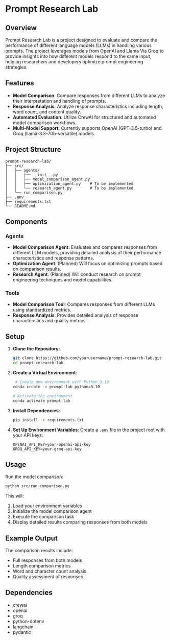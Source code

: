# Prompt Research Lab

## Overview

Prompt Research Lab is a project designed to evaluate and compare the performance of different language models (LLMs) in handling various prompts. The project leverages models from OpenAI and Llama  Via Groq to provide insights into how different models respond to the same input, helping researchers and developers optimize prompt engineering strategies.

## Features

- **Model Comparison**: Compare responses from different LLMs to analyze their interpretation and handling of prompts.
- **Response Analysis**: Analyze response characteristics including length, word count, and content quality.
- **Automated Evaluation**: Utilize CrewAI for structured and automated model comparison workflows.
- **Multi-Model Support**: Currently supports OpenAI (GPT-3.5-turbo) and Groq (llama-3.3-70b-versatile) models.

## Project Structure

```
prompt-research-lab/
├── src/
│   ├── agents/
│   │   ├── __init__.py
│   │   ├── model_comparison_agent.py
│   │   ├── optimization_agent.py    # To be implemented
│   │   └── research_agent.py        # To be implemented
│   └── run_comparison.py
├── .env
├── requirements.txt
└── README.md
```

## Components

### Agents

- **Model Comparison Agent**: Evaluates and compares responses from different LLM models, providing detailed analysis of their performance characteristics and response patterns.
- **Optimization Agent**: (Planned) Will focus on optimizing prompts based on comparison results.
- **Research Agent**: (Planned) Will conduct research on prompt engineering techniques and model capabilities.

### Tools

- **Model Comparison Tool**: Compares responses from different LLMs using standardized metrics.
- **Response Analysis**: Provides detailed analysis of response characteristics and quality metrics.

## Setup

1. **Clone the Repository**:
   ```bash
   git clone https://github.com/yourusername/prompt-research-lab.git
   cd prompt-research-lab
   ```

2. **Create a Virtual Environment**:
   ```bash
    # Create new environment with Python 3.10
   conda create -n prompt-lab python=3.10
   
   # Activate the environment
   conda activate prompt-lab
   ```

3. **Install Dependencies**:
   ```bash
   pip install -r requirements.txt
   ```

4. **Set Up Environment Variables**:
   Create a `.env` file in the project root with your API keys:
   ```plaintext
   OPENAI_API_KEY=your-openai-api-key
   GROQ_API_KEY=your-groq-api-key
   ```

## Usage

Run the model comparison:
```bash
python src/run_comparison.py
```

This will:
1. Load your environment variables
2. Initialize the model comparison agent
3. Execute the comparison task
4. Display detailed results comparing responses from both models

## Example Output

The comparison results include:
- Full responses from both models
- Length comparison metrics
- Word and character count analysis
- Quality assessment of responses


## Dependencies

- crewai
- openai
- groq
- python-dotenv
- langchain
- pydantic
